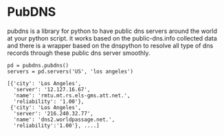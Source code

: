 # PubDNS
pubdns is a library for python to have public dns servers around the world at your python script. it works based on the public-dns.info collected data and there is a wrapper based on the dnspython to resolve all type of dns records through these public dns server smoothly.

```
pd = pubdns.pubdns()
servers = pd.servers('US', 'los angeles')

[{'city': 'Los Angeles', 
  'server': '12.127.16.67', 
  'name': 'rmtu.mt.rs.els-gms.att.net.', 
  'reliability': '1.00'}, 
 {'city': 'Los Angeles', 
  'server': '216.240.32.77',
  'name': 'dns2.worldpassage.net.', 
  'reliability':'1.00'}, ....]
```
